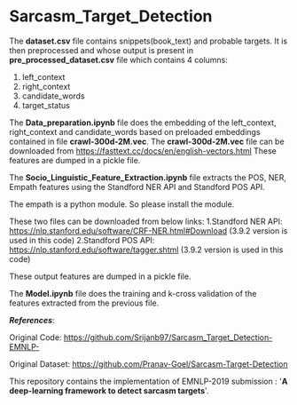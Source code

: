 # Sarcasm_Target_Detection
The **dataset.csv** file contains snippets(book_text) and probable targets.
It is then preprocessed and whose output is present in **pre_processed_dataset.csv** file which contains 4 columns:
1. left_context
2. right_context
3. candidate_words
4. target_status

The **Data_preparation.ipynb** file does the embedding of the left_context, right_context and candidate_words based on preloaded embeddings contained in file **crawl-300d-2M.vec**.
The **crawl-300d-2M.vec** file can be downloaded from https://fasttext.cc/docs/en/english-vectors.html
These features are dumped in a pickle file.

The **Socio_Linguistic_Feature_Extraction.ipynb** file  extracts the POS, NER, Empath features using the Standford NER API and Standford POS API. 

The empath is a python module. So please install the module.

These two files can be downloaded from below links:
1.Standford NER API: https://nlp.stanford.edu/software/CRF-NER.html#Download (3.9.2 version is used in this code)
2.Standford POS API: https://nlp.stanford.edu/software/tagger.shtml (3.9.2 version is used in this code)

These output features are dumped in a pickle file.

The **Model.ipynb** file does the training and k-cross validation of the features extracted from the previous file.

***References***:

Original Code: https://github.com/Srijanb97/Sarcasm_Target_Detection-EMNLP-

Original Dataset: https://github.com/Pranav-Goel/Sarcasm-Target-Detection

This repository contains the implementation of EMNLP-2019 submission : '**A deep-learning framework to detect sarcasm targets**'.
